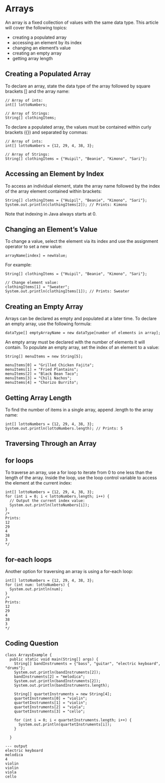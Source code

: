 # Arrays
An array is a fixed collection of values with the same data type. This article will cover the following topics:

* creating a populated array
* accessing an element by its index
* changing an element’s value
* creating an empty array
* getting array length

## Creating a Populated Array
To declare an array, state the data type of the array followed by square brackets [] and the array name:
```
// Array of ints:
int[] lottoNumbers;

// Array of Strings:
String[] clothingItems;
```
To declare a populated array, the values must be contained within curly brackets ({}) and separated by commas:
```
// Array of ints:
int[] lottoNumbers = {12, 29, 4, 38, 3};

// Array of Strings:
String[] clothingItems = {"Huipil", "Beanie", "Kimono", "Sari"};
```
## Accessing an Element by Index
To access an individual element, state the array name followed by the index of the array element contained within brackets:
```
String[] clothingItems = {"Huipil", "Beanie", "Kimono", "Sari"};
System.out.println(clothingItems[2]); // Prints: Kimono
```
Note that indexing in Java always starts at 0.

## Changing an Element’s Value
To change a value, select the element via its index and use the assignment operator to set a new value:
```
arrayName[index] = newValue;
```
For example:
```
String[] clothingItems = {"Huipil", "Beanie", "Kimono", "Sari"};

// Change element value:
clothingItems[1] = "Sweater";
System.out.println(clothingItems[1]); // Prints: Sweater
```
## Creating an Empty Array
Arrays can be declared as empty and populated at a later time. To declare an empty array, use the following formula:
```
dataType[] emptyArrayName = new dataType[number of elements in array];
```
An empty array must be declared with the number of elements it will contain. To populate an empty array, set the index of an element to a value:
```
String[] menuItems = new String[5];

menuItems[0] = "Grilled Chicken Fajita";
menuItems[1] = "Fried Plantains";
menuItems[2] = "Black Bean Taco";
menuItems[3] = "Chili Nachos";
menuItems[4] = "Chorizo Burrito";
```
## Getting Array Length
To find the number of items in a single array, append .length to the array name:
```
int[] lottoNumbers = {12, 29, 4, 38, 3};
System.out.println(lottoNumbers.length); // Prints: 5
```
## Traversing Through an Array
## for loops
To traverse an array, use a for loop to iterate from 0 to one less than the length of the array. Inside the loop, use the loop control variable to access the element at the current index:
```
int[] lottoNumbers = {12, 29, 4, 38, 3};
for (int i = 0; i < lottoNumbers.length; i++) {
  // Output the current index value:
  System.out.println(lottoNumbers[i]);
}
/*
Prints:
12
29
4
38
3
*/
```
## for-each loops
Another option for traversing an array is using a for-each loop:
```
int[] lottoNumbers = {12, 29, 4, 38, 3};
for (int num: lottoNumbers) {
  System.out.println(num);
}
/*
Prints:
12
29
4
38
3
*/
```

## Coding Question
```
class ArraysExample {
  public static void main(String[] args) {
    String[] bandInstruments = {"bass", "guitar", "electric keyboard", "drums"};
    System.out.println(bandInstruments[2]);
    bandInstruments[2] = "melodica";
    System.out.println(bandInstruments[2]);
    System.out.println(bandInstruments.length);

    String[] quartetInstruments = new String[4];
    quartetInstruments[0] = "violin";
    quartetInstruments[1] = "violin";
    quartetInstruments[2] = "viola";
    quartetInstruments[3] = "cello";

    for (int i = 0; i < quartetInstruments.length; i++) {
      System.out.println(quartetInstruments[i]);
    }
   
  }
```
```
--- output
electric keyboard
melodica
4
violin
violin
viola
cello
```
